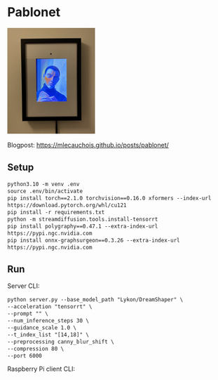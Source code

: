 # Pablonet

<div class="image-container" style="flex: 1; text-align: left">
    <img src="frame.png"  width="200">
</div>

Blogpost: https://mlecauchois.github.io/posts/pablonet/

## Setup

```
python3.10 -m venv .env
source .env/bin/activate
pip install torch==2.1.0 torchvision==0.16.0 xformers --index-url https://download.pytorch.org/whl/cu121
pip install -r requirements.txt
python -m streamdiffusion.tools.install-tensorrt
pip install polygraphy==0.47.1 --extra-index-url https://pypi.ngc.nvidia.com
pip install onnx-graphsurgeon==0.3.26 --extra-index-url https://pypi.ngc.nvidia.com
```

## Run

Server CLI:
```
python server.py --base_model_path "Lykon/DreamShaper" \
--acceleration "tensorrt" \
--prompt "" \
--num_inference_steps 30 \
--guidance_scale 1.0 \
--t_index_list "[14,18]" \
--preprocessing canny_blur_shift \
--compression 80 \
--port 6000
```

Raspberry Pi client CLI:
```

```
